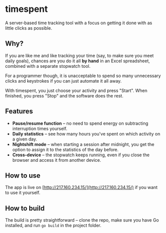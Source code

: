 # timespent

A server-based time tracking tool with a focus on getting it done with as little clicks as possible.

## Why?

If you are like me and like tracking your time (say, to make sure you meet daily goals), chances are you do it all **by hand** in an Excel spreadsheet, combined with a separate stopwatch tool.

For a programmer though, it is unacceptable to spend so many unnecessary clicks and keystrokes if you can just automate it all away.

With timespent, you just choose your activity and press "Start". When finished, you press "Stop" and the software does the rest.

## Features

* **Pause/resume function** – no need to spend energy on subtracting interruption times yourself.
* **Daily statistics** – see how many hours you've spent on which activity on a given day.
* **Nightshift mode** – when starting a session after midnight, you get the option to assign it to the statistics of the day before.
* **Cross-device** – the stopwatch keeps running, even if you close the browser and access it from another device.

## How to use

The app is live on [http://217.160.234.15/](http://217.160.234.15/) if you want to use it yourself.

## How to build

The build is pretty straightforward – clone the repo, make sure you have Go installed, and run ```go build``` in the project folder.
